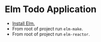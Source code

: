 # Elm Todo Application

+ [Install Elm.](https://guide.elm-lang.org/get_started.html)
+ From root of project run `elm-make`.
+ From root of project run `elm-reactor`.